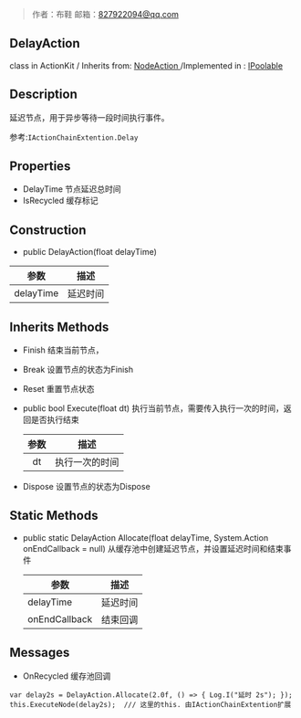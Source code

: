 >作者：布鞋     邮箱：827922094@qq.com

## DelayAction
class in ActionKit / Inherits from: [NodeAction ](ActionKitAPI/Action/NodeAction.md)  /Implemented in : [IPoolable]()

## Description
延迟节点，用于异步等待一段时间执行事件。

参考:```IActionChainExtention.Delay```

## Properties
- DelayTime  		    节点延迟总时间
- IsRecycled        缓存标记

## Construction

* public DelayAction(float delayTime)	

| 参数      | 描述     |
| --------- | -------- |
| delayTime | 延迟时间 |

## Inherits Methods

* Finish			      结束当前节点，

* Break             设置节点的状态为Finish

* Reset             重置节点状态

* public bool Execute(float dt)     执行当前节点，需要传入执行一次的时间，返回是否执行结束
  
  
  |参数|描述|
  |:--:|:----:|
  |dt|执行一次的时间|

* Dispose                          设置节点的状态为Dispose

## Static Methods

- public static DelayAction Allocate(float delayTime, System.Action onEndCallback = null)	 从缓存池中创建延迟节点，并设置延迟时间和结束事件


  | 参数          | 描述     |
  | ------------- | -------- |
  | delayTime     | 延迟时间 |
  | onEndCallback | 结束回调 |

## Messages

- OnRecycled                    缓存池回调

```
var delay2s = DelayAction.Allocate(2.0f, () => { Log.I("延时 2s"); });
this.ExecuteNode(delay2s);  /// 这里的this. 由IActionChainExtention扩展
```

